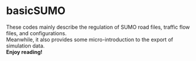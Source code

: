 # basicSUMO
These codes mainly describe the regulation of SUMO road files, traffic flow files, and configurations.   
Meanwhile, it also provides some micro-introduction to the export of simulation data.  
**Enjoy reading!**  
